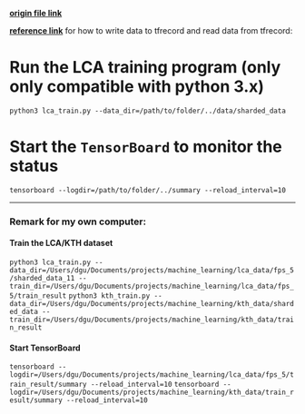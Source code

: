 [**origin file link**](https://github.com/tensorflow/models/blob/master/inception/inception/data/build_image_data.py)

[**reference link**](https://www.tensorflow.org/versions/r0.10/how_tos/reading_data/index.html#file-formats) for how to write data to tfrecord and read data from tfrecord:

# Run the LCA training program (only only compatible with python 3.x)

`python3 lca_train.py --data_dir=/path/to/folder/../data/sharded_data`

# Start the `TensorBoard` to monitor the status

`tensorboard --logdir=/path/to/folder/../summary --reload_interval=10`

---

### Remark for my own computer:

#### Train the LCA/KTH dataset

`python3 lca_train.py --data_dir=/Users/dgu/Documents/projects/machine_learning/lca_data/fps_5/sharded_data_11 --train_dir=/Users/dgu/Documents/projects/machine_learning/lca_data/fps_5/train_result`
`python3 kth_train.py --data_dir=/Users/dgu/Documents/projects/machine_learning/kth_data/sharded_data --train_dir=/Users/dgu/Documents/projects/machine_learning/kth_data/train_result`

#### Start TensorBoard

`tensorboard --logdir=/Users/dgu/Documents/projects/machine_learning/lca_data/fps_5/train_result/summary --reload_interval=10`
`tensorboard --logdir=/Users/dgu/Documents/projects/machine_learning/kth_data/train_result/summary --reload_interval=10`